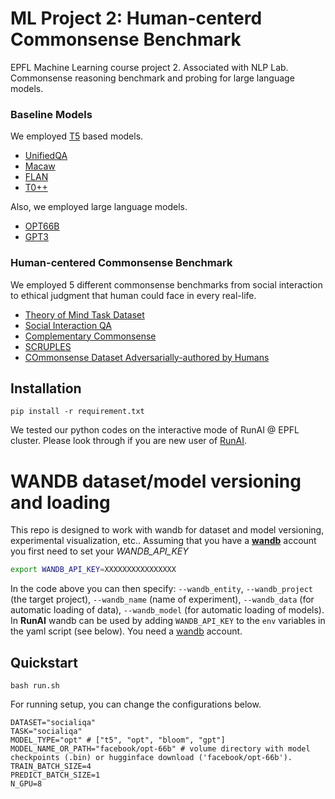 # ML Project 2: Human-centerd Commonsense Benchmark
EPFL Machine Learning course project 2. Associated with NLP Lab. Commonsense reasoning benchmark and probing for large language models.

### Baseline Models
We employed [T5](https://arxiv.org/pdf/1910.10683.pdf) based models.
* [UnifiedQA](https://arxiv.org/abs/2005.00700)
* [Macaw](https://arxiv.org/abs/2109.02593)
* [FLAN](https://ai.googleblog.com/2021/10/introducing-flan-more-generalizable.html)
* [T0++](https://huggingface.co/bigscience/T0pp)

Also, we employed large language models.
* [OPT66B](https://huggingface.co/facebook/opt-66b/tree/main)
* [GPT3](https://openai.com/api/)

### Human-centered Commonsense Benchmark
We employed 5 different commonsense benchmarks from social interaction to ethical judgment that human could face in every real-life. 
* [Theory of Mind Task Dataset](https://arxiv.org/abs/1808.09352)
* [Social Interaction QA](https://arxiv.org/abs/1904.09728)
* [Complementary Commonsense](https://arxiv.org/abs/2106.00969)
* [SCRUPLES](https://paperswithcode.com/paper/scruples-a-corpus-of-community-ethical)
* [COmmonsense Dataset Adversarially-authored by Humans](https://arxiv.org/abs/1904.04365)

## Installation

```
pip install -r requirement.txt
```

We tested our python codes on the interactive mode of RunAI @ EPFL cluster. Please look through if you are new user of [RunAI](https://github.com/sori424/runLLM).

# WANDB dataset/model versioning and loading
This repo is designed to work with wandb for dataset and model
versioning, experimental visualization, etc.. Assuming that you have a
[**wandb**](https://wandb.ai/home) account you first need to set your
*WANDB_API_KEY*
```bash
export WANDB_API_KEY=XXXXXXXXXXXXXXXX
```
In the code above you can then specify: `--wandb_entity`,
`--wandb_project` (the target project), `--wandb_name` (name of
experiment), `--wandb_data` (for automatic loading of data),
`--wandb_model` (for automatic loading of models). In **RunAI** wandb
can be used by adding `WANDB_API_KEY` to the `env` variables in the
yaml script (see below). You need a [wandb](https://wandb.ai/site) account. 

## Quickstart

```
bash run.sh
```

For running setup, you can change the configurations below. 

```
DATASET="socialiqa" 
TASK="socialiqa"
MODEL_TYPE="opt" # ["t5", "opt", "bloom", "gpt"]
MODEL_NAME_OR_PATH="facebook/opt-66b" # volume directory with model checkpoints (.bin) or hugginface download ('facebook/opt-66b').
TRAIN_BATCH_SIZE=4
PREDICT_BATCH_SIZE=1
N_GPU=8
```


